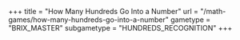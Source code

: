 +++
title = "How Many Hundreds Go Into a Number"
url = "/math-games/how-many-hundreds-go-into-a-number"
gametype = "BRIX_MASTER"
subgametype = "HUNDREDS_RECOGNITION"
+++